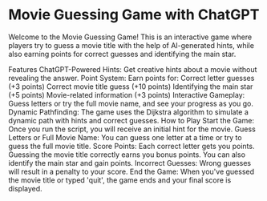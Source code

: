 # Movie Guessing Game with ChatGPT
Welcome to the Movie Guessing Game! This is an interactive game where players try to guess a movie title with the help of AI-generated hints, while also earning points for correct guesses and identifying the main star.

Features
ChatGPT-Powered Hints: Get creative hints about a movie without revealing the answer.
Point System: Earn points for:
Correct letter guesses (+3 points)
Correct movie title guess (+10 points)
Identifying the main star (+5 points)
Movie-related information (+3 points)
Interactive Gameplay: Guess letters or try the full movie name, and see your progress as you go.
Dynamic Pathfinding: The game uses the Dijkstra algorithm to simulate a dynamic path with hints and correct guesses.
How to Play
Start the Game: Once you run the script, you will receive an initial hint for the movie.
Guess Letters or Full Movie Name: You can guess one letter at a time or try to guess the full movie title.
Score Points:
Each correct letter gets you points.
Guessing the movie title correctly earns you bonus points.
You can also identify the main star and gain points.
Incorrect Guesses: Wrong guesses will result in a penalty to your score.
End the Game: When you've guessed the movie title or typed 'quit', the game ends and your final score is displayed.

